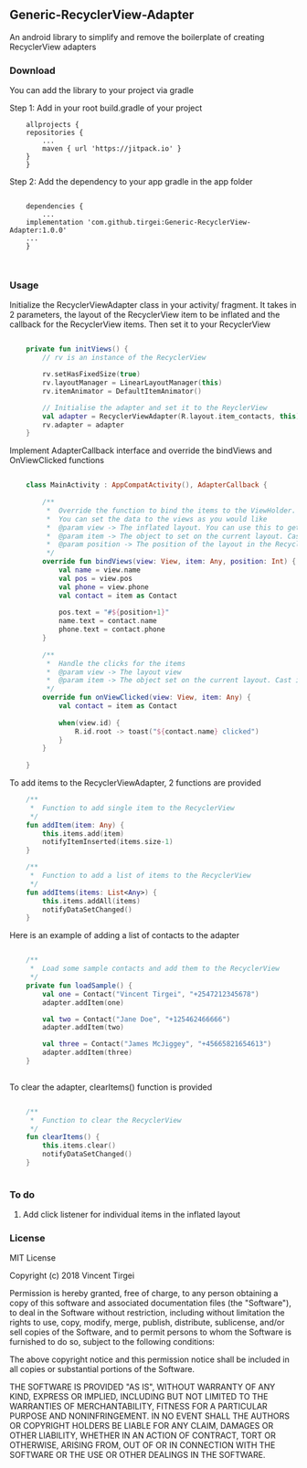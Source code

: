 ## Generic-RecyclerView-Adapter

An android library to simplify and remove the boilerplate of creating RecyclerView adapters

### Download

You can add the library to your project via gradle

Step 1: Add in your root build.gradle of your project
```
    allprojects {
	repositories {
		...
		maven { url 'https://jitpack.io' }
	}
    }
```

Step 2: Add the dependency to your app gradle in the app folder
```

    dependencies {
    	...
	implementation 'com.github.tirgei:Generic-RecyclerView-Adapter:1.0.0'
	...
    }
    
   
```

### Usage

Initialize the RecyclerViewAdapter class in your activity/ fragment. It takes in 2 parameters, the layout of the RecyclerView item to be inflated and the callback for the RecyclerView items. Then set it to your RecyclerView

```kotlin

    private fun initViews() {
        // rv is an instance of the RecyclerView

        rv.setHasFixedSize(true)
        rv.layoutManager = LinearLayoutManager(this)
        rv.itemAnimator = DefaultItemAnimator()

        // Initialise the adapter and set it to the ReyclerView
        val adapter = RecyclerViewAdapter(R.layout.item_contacts, this)
        rv.adapter = adapter
    }

```

Implement AdapterCallback interface and override the bindViews and OnViewClicked functions

```kotlin

    class MainActivity : AppCompatActivity(), AdapterCallback {
    
        /**
         *  Override the function to bind the items to the ViewHolder.
         *  You can set the data to the views as you would like
         *  @param view -> The inflated layout. You can use this to get views inside the inflated layout
         *  @param item -> The object to set on the current layout. Cast it to your object type
         *  @param position -> The position of the layout in the RecyclerView
         */
        override fun bindViews(view: View, item: Any, position: Int) {
            val name = view.name
            val pos = view.pos
            val phone = view.phone
            val contact = item as Contact
    
            pos.text = "#${position+1}"
            name.text = contact.name
            phone.text = contact.phone
        }
    
        /**
         *  Handle the clicks for the items
         *  @param view -> The layout view
         *  @param item -> The object set on the current layout. Cast it to your object type
         */
        override fun onViewClicked(view: View, item: Any) {
            val contact = item as Contact
    
            when(view.id) {
                R.id.root -> toast("${contact.name} clicked")
            }
        }
    
    }

```

To add items to the RecyclerViewAdapter, 2 functions are provided

```kotlin
    /**
     *  Function to add single item to the RecyclerView
     */
    fun addItem(item: Any) {
        this.items.add(item)
        notifyItemInserted(items.size-1)
    }

    /**
     *  Function to add a list of items to the RecyclerView
     */
    fun addItems(items: List<Any>) {
        this.items.addAll(items)
        notifyDataSetChanged()
    }
```

Here is an example of adding a list of contacts to the adapter
```kotlin

    /**
     *  Load some sample contacts and add them to the RecyclerView
     */
    private fun loadSample() {
        val one = Contact("Vincent Tirgei", "+2547212345678")
        adapter.addItem(one)

        val two = Contact("Jane Doe", "+125462466666")
        adapter.addItem(two)

        val three = Contact("James McJiggey", "+45665821654613")
        adapter.addItem(three)
    }
    
```

To clear the adapter, clearItems() function is provided
```kotlin

    /**
     *  Function to clear the RecyclerView
     */
    fun clearItems() {
        this.items.clear()
        notifyDataSetChanged()
    }
   
```

### To do
1. Add click listener for individual items in the inflated layout

### License
MIT License

Copyright (c) 2018 Vincent Tirgei

Permission is hereby granted, free of charge, to any person obtaining a copy
of this software and associated documentation files (the "Software"), to deal
in the Software without restriction, including without limitation the rights
to use, copy, modify, merge, publish, distribute, sublicense, and/or sell
copies of the Software, and to permit persons to whom the Software is
furnished to do so, subject to the following conditions:

The above copyright notice and this permission notice shall be included in all
copies or substantial portions of the Software.

THE SOFTWARE IS PROVIDED "AS IS", WITHOUT WARRANTY OF ANY KIND, EXPRESS OR
IMPLIED, INCLUDING BUT NOT LIMITED TO THE WARRANTIES OF MERCHANTABILITY,
FITNESS FOR A PARTICULAR PURPOSE AND NONINFRINGEMENT. IN NO EVENT SHALL THE
AUTHORS OR COPYRIGHT HOLDERS BE LIABLE FOR ANY CLAIM, DAMAGES OR OTHER
LIABILITY, WHETHER IN AN ACTION OF CONTRACT, TORT OR OTHERWISE, ARISING FROM,
OUT OF OR IN CONNECTION WITH THE SOFTWARE OR THE USE OR OTHER DEALINGS IN THE
SOFTWARE.
